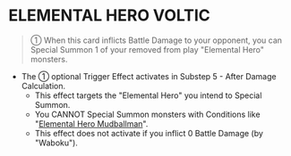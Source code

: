 
# ELEMENTAL HERO VOLTIC  
> ① When this card inflicts Battle Damage to your opponent, you can Special Summon 1 of your removed from play "Elemental Hero" monsters.

*   The ① optional Trigger Effect activates in Substep 5 - After Damage Calculation.
    *   This effect targets the "Elemental Hero" you intend to Special Summon.
    *   You CANNOT Special Summon monsters with Conditions like "[Elemental Hero Mudballman](https://yugipedia.com/wiki/Elemental_HERO_Mudballman)".
    *   This effect does not activate if you inflict 0 Battle Damage (by "Waboku").

  